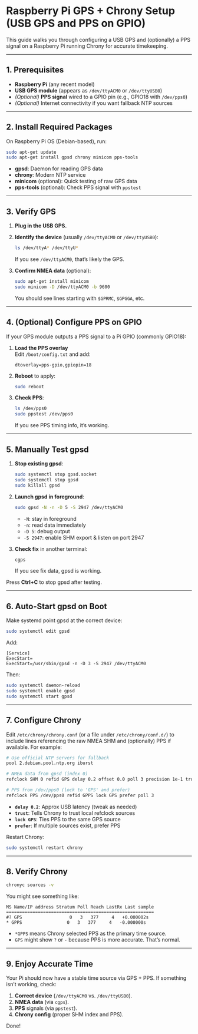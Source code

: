 # Raspberry Pi GPS + Chrony Setup (USB GPS and PPS on GPIO)

This guide walks you through configuring a USB GPS and (optionally) a PPS signal on a Raspberry Pi running Chrony for accurate timekeeping.

---

## 1. Prerequisites

- **Raspberry Pi** (any recent model)  
- **USB GPS module** (appears as `/dev/ttyACM0` or `/dev/ttyUSB0`)  
- *(Optional)* **PPS signal** wired to a GPIO pin (e.g., GPIO18 with `/dev/pps0`)  
- *(Optional)* Internet connectivity if you want fallback NTP sources

---

## 2. Install Required Packages

On Raspberry Pi OS (Debian-based), run:
```bash
sudo apt-get update
sudo apt-get install gpsd chrony minicom pps-tools
```
- **gpsd**: Daemon for reading GPS data  
- **chrony**: Modern NTP service  
- **minicom** (optional): Quick testing of raw GPS data  
- **pps-tools** (optional): Check PPS signal with `ppstest`

---

## 3. Verify GPS

1. **Plug in the USB GPS.**  
2. **Identify the device** (usually `/dev/ttyACM0` or `/dev/ttyUSB0`):
   ```bash
   ls /dev/ttyA* /dev/ttyU*
   ```
   If you see `/dev/ttyACM0`, that’s likely the GPS.

3. **Confirm NMEA data** (optional):
   ```bash
   sudo apt-get install minicom
   sudo minicom -D /dev/ttyACM0 -b 9600
   ```
   You should see lines starting with `$GPRMC`, `$GPGGA`, etc.

---

## 4. (Optional) Configure PPS on GPIO

If your GPS module outputs a PPS signal to a Pi GPIO (commonly GPIO18):

1. **Load the PPS overlay**  
   Edit `/boot/config.txt` and add:
   ```
   dtoverlay=pps-gpio,gpiopin=18
   ```
2. **Reboot** to apply:
   ```bash
   sudo reboot
   ```
3. **Check PPS**:
   ```bash
   ls /dev/pps0
   sudo ppstest /dev/pps0
   ```
   If you see PPS timing info, it’s working.

---

## 5. Manually Test gpsd

1. **Stop existing gpsd**:
   ```bash
   sudo systemctl stop gpsd.socket
   sudo systemctl stop gpsd
   sudo killall gpsd
   ```
2. **Launch gpsd in foreground**:
   ```bash
   sudo gpsd -N -n -D 5 -S 2947 /dev/ttyACM0
   ```
   - `-N`: stay in foreground  
   - `-n`: read data immediately  
   - `-D 5`: debug output  
   - `-S 2947`: enable SHM export & listen on port 2947  

3. **Check fix** in another terminal:
   ```bash
   cgps
   ```
   If you see fix data, gpsd is working.

Press **Ctrl+C** to stop gpsd after testing.

---

## 6. Auto-Start gpsd on Boot

Make systemd point gpsd at the correct device:

```bash
sudo systemctl edit gpsd
```
Add:

```
[Service]
ExecStart=
ExecStart=/usr/sbin/gpsd -n -D 3 -S 2947 /dev/ttyACM0
```

Then:

```bash
sudo systemctl daemon-reload
sudo systemctl enable gpsd
sudo systemctl start gpsd
```

---

## 7. Configure Chrony

Edit `/etc/chrony/chrony.conf` (or a file under `/etc/chrony/conf.d/`) to include lines referencing the raw NMEA SHM and (optionally) PPS if available. For example:

```bash
# Use official NTP servers for fallback
pool 2.debian.pool.ntp.org iburst

# NMEA data from gpsd (index 0)
refclock SHM 0 refid GPS delay 0.2 offset 0.0 poll 3 precision 1e-1 trust

# PPS from /dev/pps0 (lock to 'GPS' and prefer)
refclock PPS /dev/pps0 refid GPPS lock GPS prefer poll 3
```

- **`delay 0.2`**: Approx USB latency (tweak as needed)  
- **`trust`**: Tells Chrony to trust local refclock sources  
- **`lock GPS`**: Ties PPS to the same GPS source  
- **`prefer`**: If multiple sources exist, prefer PPS

Restart Chrony:

```bash
sudo systemctl restart chrony
```

---

## 8. Verify Chrony

```bash
chronyc sources -v
```
You might see something like:

```
MS Name/IP address Stratum Poll Reach LastRx Last sample
========================================================
#? GPS                  0   3   377     4   +0.000002s
* GPPS                 0   3   377     4   -0.000000s
```

- `*GPPS` means Chrony selected PPS as the primary time source.  
- `GPS` might show `?` or `-` because PPS is more accurate. That’s normal.

---

## 9. Enjoy Accurate Time

Your Pi should now have a stable time source via GPS + PPS. If something isn’t working, check:

1. **Correct device** (`/dev/ttyACM0` vs. `/dev/ttyUSB0`).  
2. **NMEA data** (via `cgps`).  
3. **PPS** signals (via `ppstest`).  
4. **Chrony config** (proper SHM index and PPS).

Done!